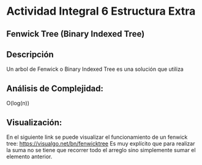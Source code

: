 Actividad Integral 6 Estructura Extra 
===

Fenwick Tree (Binary Indexed Tree)
---

Descripción
---

Un arbol de Fenwick o Binary Indexed Tree es una solución que utiliza 

Análisis de Complejidad:
---

O(log(n))

Visualización:
---

En el siguiente link se puede visualizar el funcionamiento de un fenwick tree: https://visualgo.net/bn/fenwicktree
Es muy explícito que para realizar la suma no se tiene que recorrer todo el arreglo sino simplemente sumar el elemento anterior.
